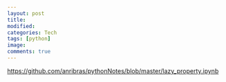 ```yaml
---
layout: post
title:
modified:
categories: Tech
tags: [python]
image:
comments: true
---
```


<https://github.com/anribras/pythonNotes/blob/master/lazy_property.ipynb>